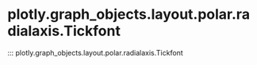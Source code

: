 # plotly.graph_objects.layout.polar.radialaxis.Tickfont

::: plotly.graph_objects.layout.polar.radialaxis.Tickfont
